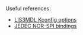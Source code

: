 Useful references:
- [LIS3MDL Kconfig options](https://docs.zephyrproject.org/latest/kconfig.html#!CONFIG_LIS3MDL)
- [JEDEC NOR-SPI bindings](https://docs.zephyrproject.org/latest/build/dts/api/bindings/mtd/jedec%2Cspi-nor.html#std-dtcompatible-jedec-spi-nor)
